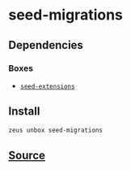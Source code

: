 
seed-migrations
====================







## Dependencies
### Boxes
* [`seed-extensions`](seed-extensions.md)




## Install
```bash
zeus unbox seed-migrations
```













## [Source](https://github.com/liquidapps-io/zeus-sdk/tree/master/boxes/groups/seeds/seed-migrations)